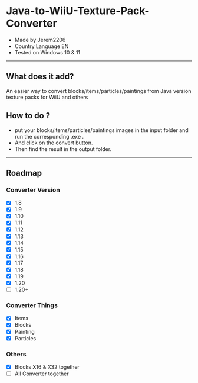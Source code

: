 # Java-to-WiiU-Texture-Pack-Converter
- Made by Jerem2206
- Country Language EN
- Tested on Windows 10 & 11
---
## What does it add? 
An easier way to convert blocks/items/particles/paintings from Java version texture packs for WiiU and others

## How to do ?
- put your blocks/items/particles/paintings images in the input folder and run the corresponding .exe .
- And click on the convert button.
- Then find the result in the output folder.
---
## Roadmap

### Converter Version
- [x] 1.8
- [x] 1.9
- [x] 1.10
- [x] 1.11
- [x] 1.12
- [x] 1.13
- [x] 1.14
- [x] 1.15
- [x] 1.16
- [x] 1.17
- [x] 1.18
- [x] 1.19
- [x] 1.20
- [ ] 1.20+

### Converter Things
- [x] Items
- [x] Blocks
- [x] Painting
- [x] Particles

### Others
- [x] Blocks X16 & X32 together
- [ ] All Converter together
